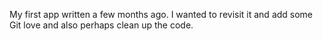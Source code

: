 My first app written a few months ago. I wanted to revisit it and add some Git love and also perhaps clean up the code.